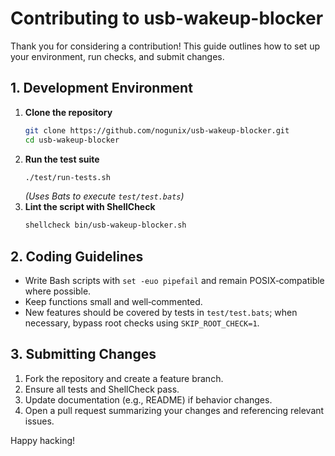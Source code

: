 # Contributing to usb-wakeup-blocker

Thank you for considering a contribution! This guide outlines how to set up your environment, run checks, and submit changes.

## 1. Development Environment

1. **Clone the repository**
   ```bash
   git clone https://github.com/nogunix/usb-wakeup-blocker.git
   cd usb-wakeup-blocker
   ```
2. **Run the test suite**
   ```bash
   ./test/run-tests.sh
   ```
   *(Uses Bats to execute `test/test.bats`)*
3. **Lint the script with ShellCheck**
   ```bash
   shellcheck bin/usb-wakeup-blocker.sh
   ```

## 2. Coding Guidelines

- Write Bash scripts with `set -euo pipefail` and remain POSIX‑compatible where possible.
- Keep functions small and well‑commented.
- New features should be covered by tests in `test/test.bats`; when necessary, bypass root checks using `SKIP_ROOT_CHECK=1`.

## 3. Submitting Changes

1. Fork the repository and create a feature branch.
2. Ensure all tests and ShellCheck pass.
3. Update documentation (e.g., README) if behavior changes.
4. Open a pull request summarizing your changes and referencing relevant issues.

Happy hacking!
